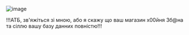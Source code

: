 ![image](https://github.com/Santa2764/ATB-DataBase/assets/127769191/0cc37731-188c-4d3f-beb9-3d928f327175)

!!!АТБ, зв'яжіться зі мною, або я скажу що ваш магазин х00йня 3б@на та сіллю вашу базу данних повністю!!!
